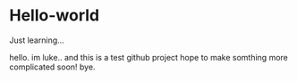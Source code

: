 # Hello-world
Just learning...

hello. im luke.. and this is a test github project
hope to make somthing more complicated soon! bye.
